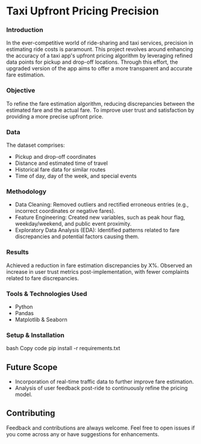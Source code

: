 # Taxi Upfront Pricing Precision

### Introduction
In the ever-competitive world of ride-sharing and taxi services, precision in estimating ride costs is paramount. This project revolves around enhancing the accuracy of a taxi app's upfront pricing algorithm by leveraging refined data points for pickup and drop-off locations. Through this effort, the upgraded version of the app aims to offer a more transparent and accurate fare estimation.

### Objective
To refine the fare estimation algorithm, reducing discrepancies between the estimated fare and the actual fare.
To improve user trust and satisfaction by providing a more precise upfront price.

### Data
The dataset comprises:
- Pickup and drop-off coordinates
- Distance and estimated time of travel
- Historical fare data for similar routes
- Time of day, day of the week, and special events

### Methodology
- Data Cleaning: Removed outliers and rectified erroneous entries (e.g., incorrect coordinates or negative fares).
- Feature Engineering: Created new variables, such as peak hour flag, weekday/weekend, and public event proximity.
- Exploratory Data Analysis (EDA): Identified patterns related to fare discrepancies and potential factors causing them.

### Results
Achieved a reduction in fare estimation discrepancies by X%.
Observed an increase in user trust metrics post-implementation, with fewer complaints related to fare discrepancies.

### Tools & Technologies Used
- Python
- Pandas
- Matplotlib & Seaborn

### Setup & Installation
bash
Copy code
pip install -r requirements.txt

## Future Scope
- Incorporation of real-time traffic data to further improve fare estimation.
- Analysis of user feedback post-ride to continuously refine the pricing model.

## Contributing
Feedback and contributions are always welcome. Feel free to open issues if you come across any or have suggestions for enhancements.
